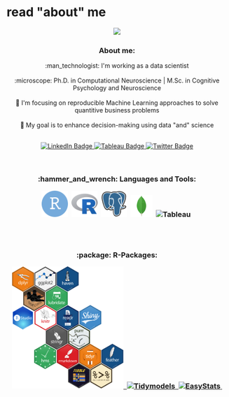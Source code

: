 # read "about" me

<div id="header" align="center">
  <img src="https://media.giphy.com/media/M9gbBd9nbDrOTu1Mqx/giphy.gif" width="100"/>
</div>


<div align="center">
  <p>
  <h3>About me: </h3>
    :man_technologist: I'm working as a data scientist
    <br>
    <br>
    :microscope: Ph.D. in Computational Neuroscience | M.Sc. in Cognitive Psychology and Neuroscience
    <br>
    <br>
    🔭 I'm focusing on reproducible Machine Learning approaches to solve quantitive business problems
     <br>
     <br>
    🥅 My goal is to enhance decision-making using data "and" science
  </p>
</div>

<br>

<div id="badges" align = "center">
  <a href = "https://www.linkedin.com/in/vivian-r-steiger/">
    <img src="https://img.shields.io/badge/LinkedIn-blue?style=for-the-badge&logo=linkedin&logoColor=white" alt="LinkedIn Badge"/>
  </a> 
  <a href = "https://public.tableau.com/app/profile/viv8803">
    <img src="https://img.shields.io/badge/Tableau-orange?style=for-the-badge&logo=tableau&logoColor=white" alt="Tableau Badge"/>
  </a> 
  <a href = "https://twitter.com/viv_analytics">
    <img src="https://img.shields.io/badge/Twitter-blue?style=for-the-badge&logo=twitter&logoColor=white" alt="Twitter Badge"/>
  </a>
</div>
 
<br>
<br>

<div id="tools" align="center"> 
  <p>
    <h3>:hammer_and_wrench: Languages and Tools:
    <br>
  </p>
  <img src="https://github.com/devicons/devicon/blob/master/icons/rstudio/rstudio-original.svg" title="RStudio" alt="RStudio" height="60"/>&nbsp;
  <img src="https://github.com/devicons/devicon/blob/master/icons/r/r-original.svg" title="R" alt="R" height="60"/>&nbsp;
  <img src="https://github.com/devicons/devicon/blob/master/icons/postgresql/postgresql-original.svg" title="PostgreSQL" alt="postgresql" height="60"/>&nbsp;
   <img src="https://github.com/devicons/devicon/blob/master/icons/mongodb/mongodb-original.svg" title="Mongodb" alt="Mongodb" height="50"/>&nbsp;
  <img src="https://user-images.githubusercontent.com/100348646/180220897-cca306a1-5bcb-4f39-8686-e24b9d9a0dbe.png" title="Tableau" alt="Tableau" height="50"/>&nbsp;

<br>
</div>

<br>
<br>

<div id="R-Packages" align="center">
  <p>
    <h3>:package: R-Packages:
    <br>
  </p>
   <a href = "https://tidyverse.tidyverse.org">
    <img src="https://github.com/stufield/hex-images/blob/master/tidyverse_all.png" title="Tidyverse" alt="Tidyverse" height="280"/>&nbsp;
  </a>
   <a href = "https://tidymodels.tidymodels.org">
    <img src="https://github.com/topepo/an-introduction-to-tidymodels/blob/57888b66c63a27581e5c349f1f60cdfac53720af/images/hex_wall.png" title="Tidymodels" alt="Tidymodels" height="200"/>&nbsp;
  <a href = "https://easystats.github.io/easystats/">
    <img src="https://user-images.githubusercontent.com/100348646/183250115-1ad44b0f-351c-4190-a66d-bf65d8f9a444.png" title="EasyStats" alt="EasyStats" height="150"/>&nbsp;
  </a>
</div

<br>
<br>

 <!---
  <div id="stats" align="center">
  <p>
    <h3>:fire: Stats:
    <br>
  </p>
  
  <img src="https://github-readme-stats.vercel.app/api?username=viv-analytics&show_icons=true&theme=cobalt"/>
</div
---!> 


<!---
viv-analytics/viv-analytics is a ✨ special ✨ repository because its `README.md` (this file) appears on your GitHub profile.
--->
